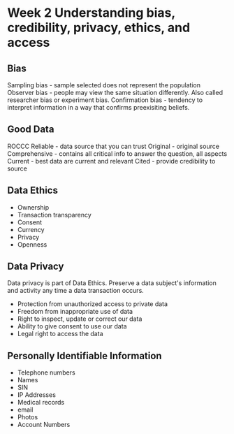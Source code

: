 # Week 2 Understanding bias, credibility, privacy, ethics, and access 

## Bias 
Sampling bias - sample selected does not represent the population 
Observer bias - people may view the same situation differently. Also called researcher bias or experiment bias.
Confirmation bias - tendency to interpret information in a way that confirms preexisiting beliefs. 

## Good Data 
ROCCC 
Reliable - data source that you can trust
Original - original source
Comprehensive - contains all critical info to answer the question, all aspects
Current - best data are current and relevant
Cited - provide credibility to source

## Data Ethics
- Ownership
- Transaction transparency
- Consent
- Currency
- Privacy 
- Openness 

## Data Privacy
Data privacy is part of Data Ethics. Preserve a data subject's information and activity any time a data transaction occurs.
- Protection from unauthorized access to private data
- Freedom from inappropriate use of data
- Right to inspect, update or correct our data
- Ability to give consent to use our data
- Legal right to access the data

## Personally Identifiable Information 
- Telephone numbers
- Names
- SIN
- IP Addresses
- Medical records
- email
- Photos
- Account Numbers